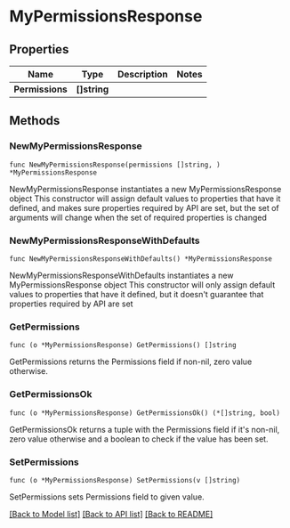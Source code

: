 # MyPermissionsResponse

## Properties

Name | Type | Description | Notes
------------ | ------------- | ------------- | -------------
**Permissions** | **[]string** |  | 

## Methods

### NewMyPermissionsResponse

`func NewMyPermissionsResponse(permissions []string, ) *MyPermissionsResponse`

NewMyPermissionsResponse instantiates a new MyPermissionsResponse object
This constructor will assign default values to properties that have it defined,
and makes sure properties required by API are set, but the set of arguments
will change when the set of required properties is changed

### NewMyPermissionsResponseWithDefaults

`func NewMyPermissionsResponseWithDefaults() *MyPermissionsResponse`

NewMyPermissionsResponseWithDefaults instantiates a new MyPermissionsResponse object
This constructor will only assign default values to properties that have it defined,
but it doesn't guarantee that properties required by API are set

### GetPermissions

`func (o *MyPermissionsResponse) GetPermissions() []string`

GetPermissions returns the Permissions field if non-nil, zero value otherwise.

### GetPermissionsOk

`func (o *MyPermissionsResponse) GetPermissionsOk() (*[]string, bool)`

GetPermissionsOk returns a tuple with the Permissions field if it's non-nil, zero value otherwise
and a boolean to check if the value has been set.

### SetPermissions

`func (o *MyPermissionsResponse) SetPermissions(v []string)`

SetPermissions sets Permissions field to given value.



[[Back to Model list]](../README.md#documentation-for-models) [[Back to API list]](../README.md#documentation-for-api-endpoints) [[Back to README]](../README.md)


